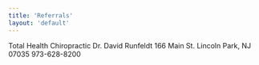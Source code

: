 ```yaml
---
title: 'Referrals'
layout: 'default'
---
```

Total Health Chiropractic
Dr. David Runfeldt
166 Main St.
Lincoln Park, NJ 07035
973-628-8200